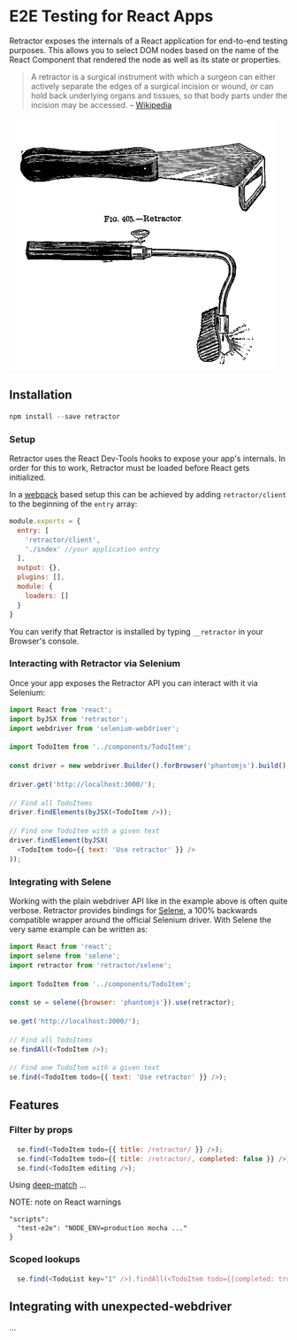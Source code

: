 # E2E Testing for React Apps

Retractor exposes the internals of a React application for end-to-end testing purposes. This allows you to select DOM nodes based on the name of the React Component that rendered the node as well as its state or properties.


> A retractor is a surgical instrument with which a surgeon can either actively separate the edges of a surgical incision or wound, or can hold back underlying organs and tissues, so that body parts under the incision may be accessed. – [Wikipedia][1]

![retractor](retractor.png)

## Installation

```javascript
npm install --save retractor
```

### Setup

Retractor uses the React Dev-Tools hooks to expose your app's internals. In order for this to work, Retractor must be loaded before React gets initialized.

In a [webpack][4] based setup this can be achieved by adding `retractor/client` to the beginning of the `entry` array:

```javascript
module.exports = {
  entry: [
    'retractor/client',
    './index' //your application entry
  ],
  output: {},
  plugins: [],
  module: {
    loaders: []
  }
}
```

You can verify that Retractor is installed by typing `__retractor` in your Browser's console.

### Interacting with Retractor via Selenium

Once your app exposes the Retractor API you can interact with it via Selenium:

```js
import React from 'react';
import byJSX from 'retractor';
import webdriver from 'selenium-webdriver';

import TodoItem from '../components/TodoItem';

const driver = new webdriver.Builder().forBrowser('phantomjs').build();

driver.get('http://localhost:3000/');

// Find all TodoItems
driver.findElements(byJSX(<TodoItem />));

// Find one TodoItem with a given text
driver.findElement(byJSX(
  <TodoItem todo={{ text: 'Use retractor' }} />
));
```

### Integrating with Selene

Working with the plain webdriver API like in the example above is often quite verbose. Retractor provides bindings for [Selene][3], a 100% backwards compatible wrapper around the official Selenium driver. With Selene the very same example can be written as:

```js
import React from 'react';
import selene from 'selene';
import retractor from 'retractor/selene';

import TodoItem from '../components/TodoItem';

const se = selene({browser: 'phantomjs'}).use(retractor);

se.get('http://localhost:3000/');

// Find all TodoItems
se.findAll(<TodoItem />);

// Find one TodoItem with a given text
se.find(<TodoItem todo={{ text: 'Use retractor' }} />);
```

## Features

### Filter by props

```js
  se.find(<TodoItem todo={{ title: /retractor/ }} />);
  se.find(<TodoItem todo={{ title: /retractor/, completed: false }} />);
  se.find(<TodoItem editing />);
```

Using [deep-match][5] ...

NOTE: note on React warnings

```
"scripts":
  "test-e2e": "NODE_ENV=production mocha ..."
}
```

### Scoped lookups

```js
  se.find(<TodoList key="1" />).findAll(<TodoItem todo={{completed: true}} />);
```

## Integrating with unexpected-webdriver

...


[1]: https://en.wikipedia.org/wiki/Retractor_(medical)
[2]: https://github.com/SeleniumHQ/selenium
[3]: https://github.com/LiquidLabsGmbH/selene
[4]: https://github.com/webpack/webpack
[5]: https://github.com/fgnass/deep-match
